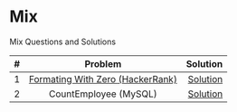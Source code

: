 # Mix
Mix Questions and Solutions


| # | Problem      | Solution  |
|--:|:-------------:|----------:| 
|1| [Formating With Zero (HackerRank)](https://www.hackerrank.com/challenges/java-output-formatting/problem?isFullScreen=true&h_r=next-challenge&h_v=zen&h_r=next-challenge&h_v=zen&h_r=next-challenge&h_v=zen&h_r=next-challenge&h_v=zen)      | [Solution](https://github.com/amp-patel/HackerRank/blob/main/FormatingWithZero.java) | 
|2| CountEmployee (MySQL)      | [Solution](https://github.com/amp-patel/Other/blob/main/CountEmployee%20(MySQL)) | 
